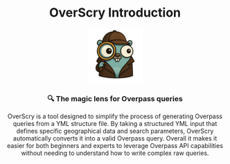 <div align="center">

# OverScry Introduction

<img alt="OverScry Logo" height="25%" width="25%" src="assets/logo.png" />

### 🔍 The magic lens for Overpass queries

OverScry is a tool designed to simplify the process of generating Overpass queries from a YML structure file. By taking a structured YML input that defines specific geographical data and search parameters, OverScry automatically converts it into a valid Overpass query. Overall it makes it easier for both beginners and experts to leverage Overpass API capabilities without needing to understand how to write complex raw queries.

</div>
